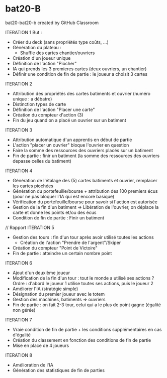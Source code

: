 # bat20-B
bat20-bat20-b created by GitHub Classroom

ITERATION 1
But : 
- Créer du deck (sans propriétés type coûts, ...)
- Génération du plateau :
  - Shuffle des cartes chantier/ouvriers
- Création d'un joueur unique
- Définition de l'action "Piocher"
- IA qui prends les 3 premieres cartes (deux ouvriers, un chantier)
- Définir une condition de fin de partie : le joueur a choisit 3 cartes

ITERATION 2
- Attribution des propriétés des cartes batiments et ouvrier (numéro unique : a débatre)
- Distinction types de carte
- Définition de l'action "Placer une carte"
- Création du compteur d'action (3)
- Fin du jeu quand on a placé un ouvrier sur un batiment

ITERATION 3
- Attribution automatique d'un apprentis en début de partie
- L'action "placer un ouvrier" bloque l'ouvrier en question
- Faire la somme des ressources des ouvriers placés sur un batiment
- Fin de partie : finir un batiment (la somme des ressources des ouvriers depasse celles du batiment)

ITERATION 4
- Génération de l'étalage des (5) cartes batiments et ouvrier, remplacer les cartes piochées
- Génération du portefeuille/bourse + attribution des 100 premiers écus (pour ne pas bloquer l'IA qui est encore basique)
- Vérification du portefeuille/bourse pour savoir si l'action est autorisée
- Gestion de la fin d'un batiment => Libération de l'ouvrier, on déplace la carte et donne les points et/ou des écus
- Condition de fin de partie : Finir un batiment

// Rapport
ITERATION 5
- Gestion des tours : fin d'un tour après avoir utilisé toutes les actions
  - Création de l'action "Prendre de l'argent"/Skiper
- Création du compteur "Point de Victoire"
- Fin de partie : atteindre un certain nombre point

ITERATION 6
- Ajout d'un deuxième joueur
- Modification de la fin d'un tour : tout le monde a utilisé ses actions ? Ordre : d'abord le joueur 1 utilise toutes ses actions, puis le joueur 2
- Améliorer l'IA (stratégie simple)
- Désignation du premier joueur avec le totem
- Gestion des machines, batiments => ouvriers
- Fin de partie : on fait 2-3 tour, celui qui a le plus de point gagne (égalité non gérée)

ITERATION 7
- Vraie condition de fin de partie + les conditions supplémentaires en cas d'égalité
- Création du classement en fonction des conditions de fin de partie
- Mise en place de 4 joueurs

ITERATION 8
- Amélioration de l'IA
- Génération des statistiques de fin de parties

